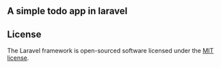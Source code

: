 ## A simple todo app in laravel

## License

The Laravel framework is open-sourced software licensed under the [MIT license](https://opensource.org/licenses/MIT).
